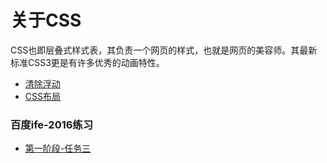 # 关于CSS

CSS也即层叠式样式表，其负责一个网页的样式，也就是网页的美容师。其最新标准CSS3更是有许多优秀的动画特性。

- [清除浮动](http://codepen.io/fanyj1994/full/xdKBXb)
- [CSS布局](布局.md)

### 百度ife-2016练习
- [第一阶段-任务三](../baidu_ife/mission1_task3.html)
